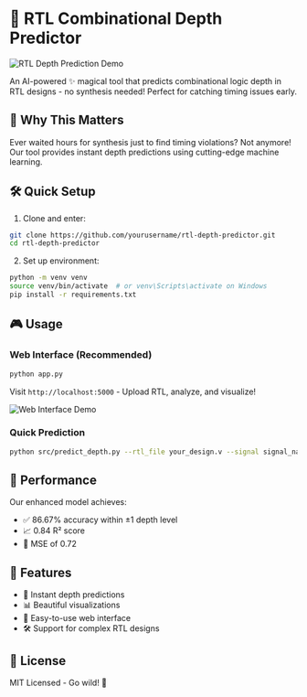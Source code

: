 # 🚀 RTL Combinational Depth Predictor

![RTL Depth Prediction Demo](https://raw.githubusercontent.com/yourusername/rtl-depth-predictor/main/web/static/demo.gif)

An AI-powered ✨ magical tool that predicts combinational logic depth in RTL designs - no synthesis needed! Perfect for catching timing issues early. 

## 🎯 Why This Matters

Ever waited hours for synthesis just to find timing violations? Not anymore! Our tool provides instant depth predictions using cutting-edge machine learning.

## 🛠️ Quick Setup

1. Clone and enter:
```bash
git clone https://github.com/yourusername/rtl-depth-predictor.git
cd rtl-depth-predictor
```

2. Set up environment:
```bash
python -m venv venv
source venv/bin/activate  # or venv\Scripts\activate on Windows
pip install -r requirements.txt
```

## 🎮 Usage

### Web Interface (Recommended)
```bash
python app.py
```
Visit `http://localhost:5000` - Upload RTL, analyze, and visualize! 

![Web Interface Demo](https://raw.githubusercontent.com/yourusername/rtl-depth-predictor/main/web/static/interface.gif)

### Quick Prediction
```bash
python src/predict_depth.py --rtl_file your_design.v --signal signal_name
```

## 🎯 Performance

Our enhanced model achieves:
- ✅ 86.67% accuracy within ±1 depth level
- 📈 0.84 R² score
- 🎯 MSE of 0.72

## 🌟 Features

- 🚀 Instant depth predictions
- 📊 Beautiful visualizations
- 🔌 Easy-to-use web interface
- 🛠️ Support for complex RTL designs

## 📄 License

MIT Licensed - Go wild! 🎉

